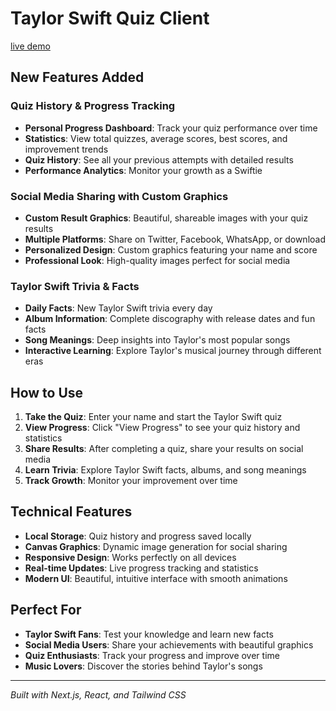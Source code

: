 # Taylor Swift Quiz Client

[live demo](hhttps://swiftiequiz.vercel.app)

## New Features Added

### Quiz History & Progress Tracking
- **Personal Progress Dashboard**: Track your quiz performance over time
- **Statistics**: View total quizzes, average scores, best scores, and improvement trends
- **Quiz History**: See all your previous attempts with detailed results
- **Performance Analytics**: Monitor your growth as a Swiftie

### Social Media Sharing with Custom Graphics
- **Custom Result Graphics**: Beautiful, shareable images with your quiz results
- **Multiple Platforms**: Share on Twitter, Facebook, WhatsApp, or download
- **Personalized Design**: Custom graphics featuring your name and score
- **Professional Look**: High-quality images perfect for social media

### Taylor Swift Trivia & Facts
- **Daily Facts**: New Taylor Swift trivia every day
- **Album Information**: Complete discography with release dates and fun facts
- **Song Meanings**: Deep insights into Taylor's most popular songs
- **Interactive Learning**: Explore Taylor's musical journey through different eras

## How to Use

1. **Take the Quiz**: Enter your name and start the Taylor Swift quiz
2. **View Progress**: Click "View Progress" to see your quiz history and statistics
3. **Share Results**: After completing a quiz, share your results on social media
4. **Learn Trivia**: Explore Taylor Swift facts, albums, and song meanings
5. **Track Growth**: Monitor your improvement over time

## Technical Features

- **Local Storage**: Quiz history and progress saved locally
- **Canvas Graphics**: Dynamic image generation for social sharing
- **Responsive Design**: Works perfectly on all devices
- **Real-time Updates**: Live progress tracking and statistics
- **Modern UI**: Beautiful, intuitive interface with smooth animations

## Perfect For

- **Taylor Swift Fans**: Test your knowledge and learn new facts
- **Social Media Users**: Share your achievements with beautiful graphics
- **Quiz Enthusiasts**: Track your progress and improve over time
- **Music Lovers**: Discover the stories behind Taylor's songs

---

*Built with Next.js, React, and Tailwind CSS*